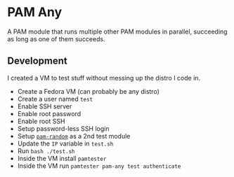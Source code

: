# PAM Any
A PAM module that runs multiple other PAM modules in parallel, succeeding as long as one of them succeeds.

## Development
I created a VM to test stuff without messing up the distro I code in.
- Create a Fedora VM (can probably be any distro)
- Create a user named `test`
- Enable SSH server
- Enable root password
- Enable root SSH
- Setup password-less SSH login
- Setup [`pam-random`](https://github.com/ChocolateLoverRaj/pam-random) as a 2nd test module
- Update the `IP` variable in `test.sh`
- Run `bash ./test.sh`
- Inside the VM install `pamtester`
- Inside the VM run `pamtester pam-any test authenticate`
